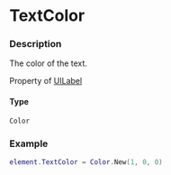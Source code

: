 # TextColor
### Description
The color of the text.

Property of [UILabel](/classes/UILabel/)

#### Type
`Color`

### Example
```lua
element.TextColor = Color.New(1, 0, 0)
```
